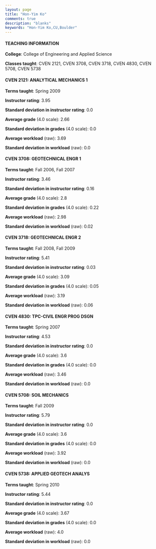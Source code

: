 ```yaml
---
layout: page
title: "Hon-Yim Ko" 
comments: true
description: "blanks"
keywords: "Hon-Yim Ko,CU,Boulder"
---
```

<head>
<script src="https://ajax.googleapis.com/ajax/libs/jquery/2.1.3/jquery.min.js"></script>
<script src="https://dl.dropboxusercontent.com/s/pc42nxpaw1ea4o9/highcharts.js?dl=0"></script>
<!-- <script src="../assets/js/highcharts.js"></script> -->
<style type="text/css">@font-face {
	font-family: "Bebas Neue";
	src: url(https://www.filehosting.org/file/details/544349/BebasNeue Regular.otf) format("opentype");
	}
	h1.Bebas { 
		font-family: "Bebas Neue", Verdana, Tahoma;
	}
</style>
</head>
	   
#### TEACHING INFORMATION

**College**: College of Engineering and Applied Science

**Classes taught**: CVEN 2121, CVEN 3708, CVEN 3718, CVEN 4830, CVEN 5708, CVEN 5738

#### CVEN 2121: ANALYTICAL MECHANICS 1

**Terms taught**: Spring 2009

**Instructor rating**: 3.95

**Standard deviation in instructor rating**: 0.0

**Average grade** (4.0 scale): 2.66

**Standard deviation in grades** (4.0 scale): 0.0

**Average workload** (raw): 3.69

**Standard deviation in workload** (raw): 0.0

#### CVEN 3708: GEOTECHNICAL ENGR 1

**Terms taught**: Fall 2006, Fall 2007

**Instructor rating**: 3.46

**Standard deviation in instructor rating**: 0.16

**Average grade** (4.0 scale): 2.8

**Standard deviation in grades** (4.0 scale): 0.22

**Average workload** (raw): 2.98

**Standard deviation in workload** (raw): 0.02

#### CVEN 3718: GEOTECHNICAL ENGR 2

**Terms taught**: Fall 2008, Fall 2009

**Instructor rating**: 5.41

**Standard deviation in instructor rating**: 0.03

**Average grade** (4.0 scale): 3.09

**Standard deviation in grades** (4.0 scale): 0.05

**Average workload** (raw): 3.19

**Standard deviation in workload** (raw): 0.06

#### CVEN 4830: TPC-CIVIL ENGR PROG DSGN

**Terms taught**: Spring 2007

**Instructor rating**: 4.53

**Standard deviation in instructor rating**: 0.0

**Average grade** (4.0 scale): 3.6

**Standard deviation in grades** (4.0 scale): 0.0

**Average workload** (raw): 3.46

**Standard deviation in workload** (raw): 0.0

#### CVEN 5708: SOIL MECHANICS

**Terms taught**: Fall 2009

**Instructor rating**: 5.79

**Standard deviation in instructor rating**: 0.0

**Average grade** (4.0 scale): 3.6

**Standard deviation in grades** (4.0 scale): 0.0

**Average workload** (raw): 3.92

**Standard deviation in workload** (raw): 0.0

#### CVEN 5738: APPLIED GEOTECH ANALYS

**Terms taught**: Spring 2010

**Instructor rating**: 5.44

**Standard deviation in instructor rating**: 0.0

**Average grade** (4.0 scale): 3.67

**Standard deviation in grades** (4.0 scale): 0.0

**Average workload** (raw): 4.0

**Standard deviation in workload** (raw): 0.0

